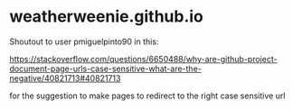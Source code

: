 # weatherweenie.github.io

Shoutout to user pmiguelpinto90 in this:

https://stackoverflow.com/questions/6650488/why-are-github-project-document-page-urls-case-sensitive-what-are-the-negative/40821713#40821713

for the suggestion to make pages to redirect to the right case sensitive url
